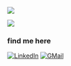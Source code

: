 <!--
**rezachalak/rezachalak** is a ✨ _special_ ✨ repository because its `README.md` (this file) appears on your GitHub profile.

- 🔭 I’m currently working on ...
- 🌱 I’m currently learning ...
- 👯 I’m looking to collaborate on ...
- 🤔 I’m looking for help with ...
- 💬 Ask me about ...
- 📫 How to reach me: ...
- 😄 Pronouns: ...
- ⚡ Fun fact: ...
-->

<!--🔭 I'm currently developing [**Backup-Zen**](https://github.com/rezachalak/backup-zen), a solution that simplifies deploying automated backup cronjobs on your Kubernetes cluster using Helm. -->

![](https://komarev.com/ghpvc/?username=rezachalak)

<img src="https://github-readme-stats.vercel.app/api?username=rezachalak&show_icons=true&theme=dark"/> 



### find me here

[![LinkedIn](https://img.shields.io/badge/linkedin-%230077B5.svg?style=for-the-badge&logo=linkedin&logoColor=white)](https://www.linkedin.com/in/rezachalak)
[![GMail](https://img.shields.io/badge/gmail-f0f0f0?&style=for-the-badge&logo=gmail&logoColor=white&color=ea4335)](mailto:rezachalak.dev@gmail.com)

